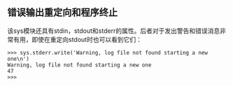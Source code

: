 ## 错误输出重定向和程序终止

该sys模块还具有stdin，stdout和stderr的属性。后者对于发出警告和错误消息非常有用，即使在重定向stdout时也可以看到它们：

```
>>> sys.stderr.write('Warning, log file not found starting a new one\n')
Warning, log file not found starting a new one
47
>>>
```



